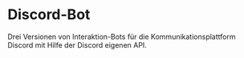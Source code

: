 # Discord-Bot

Drei Versionen von Interaktion-Bots für die Kommunikationsplattform Discord mit Hilfe der Discord eigenen API.
